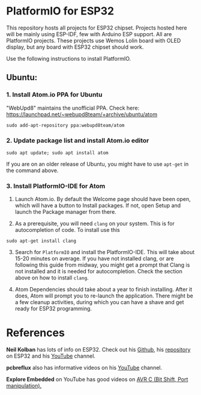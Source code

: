 # PlatformIO for ESP32 

This repository hosts all projects for ESP32 chipset. Projects hosted here will be mainly using ESP-IDF, few with Arduino ESP support.
All are PlatformIO projects. These projects use Wemos Lolin board with OLED display, but any board with ESP32 chipset should work. 

Use the following instructions to install PlatformIO.

## Ubuntu:
### 1. Install Atom.io PPA for Ubuntu

"WebUpd8" maintains the unofficial PPA. Check here: https://launchpad.net/~webupd8team/+archive/ubuntu/atom

```
sudo add-apt-repository ppa:webupd8team/atom
```
### 2. Update package list and install Atom.io editor

```
sudo apt update; sudo apt install atom
```
If you are on an older release of Ubuntu, you might have to use `apt-get` in the command above.

### 3. Install PlatformIO-IDE for Atom
1. Launch Atom.io. By default the Welcome page should have been open, which will have a button to Install packages. If not, open Setup and launch the Package manager from there.

2. As a prerequisite, you will need `clang` on your system. This is for autocompletion of code. To install use this

```
sudo apt-get install clang
```

3. Search for `PlatformIO` and install the PlatformIO-IDE. This will take about 15-20 minutes on average. If you have not installed clang, or are following this guide from midway, you might get a prompt that Clang is not installed and it is needed for autocompletion. Check the section above on how to install `clang`.

4. Atom Dependencies should take about a year to finish installing. After it does, Atom will prompt you to re-launch the application.
There might be a few cleanup activities, during which you can have a shave and get ready for ESP32 programming.

# References
**Neil Kolban** has lots of info on ESP32. Check out his [Github](https://github.com/nkolban), his [repository](https://github.com/nkolban/esp32-snippets) on ESP32 and his [YouTube](https://www.youtube.com/channel/UChKn_BlaVrMrhEquPNI6HuQ) channel.

**pcbreflux** also has informative videos on his [YouTube](https://www.youtube.com/channel/UCvsMfEoIu_ZdBIgQVcY_AZA) channel.

**Explore Embedded** on YouTube has good videos on [AVR C (Bit Shift, Port manipulation).](https://youtu.be/024f0NX2FLs?list=PLRuRKN7_FVgvhdj6JmelCihl6jmKHc_Xt)

